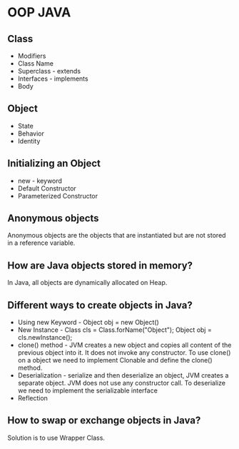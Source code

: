 # OOP JAVA

## Class
* Modifiers
* Class Name
* Superclass - extends
* Interfaces - implements
* Body

## Object
* State
* Behavior
* Identity

## Initializing an Object
* new - keyword
* Default Constructor
* Parameterized Constructor

## Anonymous objects
Anonymous objects are the objects that are instantiated but are not stored in a reference variable.

## How are Java objects stored in memory?
In Java, all objects are dynamically allocated on Heap.

## Different ways to create objects in Java?
* Using new Keyword - Object obj = new Object()
* New Instance - Class cls = Class.forName("Object"); Object obj = cls.newInstance();
* clone() method - JVM creates a new object and copies all content of the previous object into it. It does not invoke any constructor. To use clone() on a object we need to implement Clonable and define the clone() method.
* Deserialization - serialize and then deserialize an object, JVM creates a separate object. JVM does not use any constructor call. To deserialize we need to implement the serializable interface
* Reflection

## How to swap or exchange objects in Java?
Solution is to use Wrapper Class.

